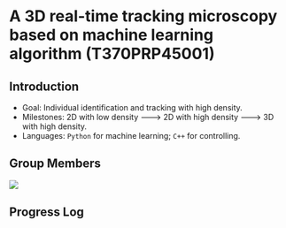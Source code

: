 # A 3D real-time tracking microscopy based on machine learning algorithm (T370PRP45001)

## Introduction
- Goal: Individual identification and tracking with high density.
- Milestones: 2D with low density ---> 2D with high density ---> 3D with high density.
- Languages: `Python` for machine learning; `C++` for controlling.

## Group Members

<a href="https://github.com/Dzsyang/3DTracking/graphs/contributors">
  <img src="https://contrib.rocks/image?repo=Dzsyang/3DTracking" />
</a>

## Progress Log

